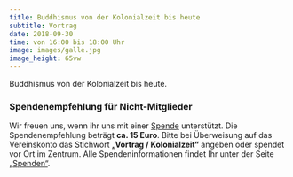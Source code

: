 ```yaml
---
title: Buddhismus von der Kolonialzeit bis heute
subtitle: Vortrag
date: 2018-09-30
time: von 16:00 bis 18:00 Uhr
image: images/galle.jpg
image_height: 65vw
---
```

Buddhismus von der Kolonialzeit bis heute.

### Spendenempfehlung für Nicht-Mitglieder
Wir freuen uns, wenn ihr uns mit einer [Spende](spenden.html) unterstützt.  Die Spendenempfehlung beträgt **ca. 15 Euro**. Bitte bei Überweisung auf das Vereinskonto das Stichwort **„Vortrag / Kolonialzeit“** angeben oder spendet vor Ort im Zentrum. Alle Spendeninformationen findet Ihr unter der Seite [„Spenden“](spenden.html).
